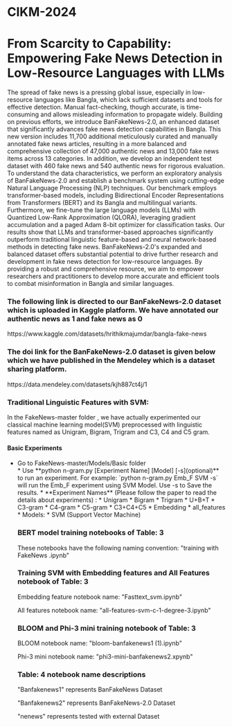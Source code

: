 # CIKM-2024
<h1>From Scarcity to Capability: Empowering Fake News Detection in Low-Resource Languages with LLMs</h1>
<p> The spread of fake news is a pressing global issue, especially in low-resource languages like Bangla, which lack sufficient datasets and tools for effective detection. Manual fact-checking, though accurate, is time-consuming and allows misleading information to propagate widely. Building on previous efforts, we introduce BanFakeNews-2.0, an enhanced dataset that significantly advances fake news detection capabilities in Bangla. This new version includes 11,700 additional meticulously curated and manually annotated fake news articles, resulting in a more balanced and comprehensive collection of 47,000 authentic news and 13,000 fake news items across 13 categories. In addition, we develop an independent test dataset with 460 fake news and 540 authentic news for rigorous evaluation. To understand the data characteristics, we perform an exploratory analysis of BanFakeNews-2.0 and establish a benchmark system using cutting-edge Natural Language Processing (NLP) techniques. Our benchmark employs transformer-based models, including Bidirectional Encoder Representations from Transformers (BERT) and its Bangla and multilingual variants. Furthermore, we fine-tune the large language models (LLMs) with Quantized Low-Rank Approximation (QLORA), leveraging gradient accumulation and a paged Adam 8-bit optimizer for classification tasks. Our results show that LLMs and transformer-based approaches significantly outperform traditional linguistic feature-based and neural network-based methods in detecting fake news. BanFakeNews-2.0's expanded and balanced dataset offers substantial potential to drive further research and development in fake news detection for low-resource languages. By providing a robust and comprehensive resource, we aim to empower researchers and practitioners to develop more accurate and efficient tools to combat misinformation in Bangla and similar languages. </p>
<h3>The following link is directed to our BanFakeNews-2.0 dataset which is uploaded in Kaggle platform. We have annotated our authentic news as 1 and fake news as 0</h3>
<href>https://www.kaggle.com/datasets/hrithikmajumdar/bangla-fake-news</href>
<h3>The doi link for the BanFakeNews-2.0 dataset is given below which we have published in the Mendeley which is a dataset sharing platform.</h3>
<href>https://data.mendeley.com/datasets/kjh887ct4j/1</href>

<h3>Traditional Linguistic Features with SVM:</h3>
<p>In the FakeNews-master folder , we have actually experimented our classical machine learning model(SVM) preprocessed with linguistic features named as Unigram, Bigram, Trigram and C3, C4 and C5 gram.</p>
<h4>Basic Experiments</h4>
<ul type=disk>
<li>Go to FakeNews-master/Models/Basic folder</li>
* Use **python n-gram.py [Experiment Name] [Model] [-s](optional)** to run an experiment. For example: `python n-gram.py Emb_F SVM -s` will run the Emb_F experiment using SVM Model. Use -s to Save the results. 
* **Experiment Names** (Please follow the paper to read the details about experiments) : 
    * Unigram
    * Bigram
    * Trigram
    * U+B+T
    * C3-gram
    * C4-gram
    * C5-gram
    * C3+C4+C5
    * Embedding
    * all_features
* Models:
    * SVM (Support Vector Machine)

<h3>BERT model training notebooks of Table: 3</h3>
<p>These notebooks have the following naming convention: "training with FakeNews <model_name>.ipynb"</p>

<h3>Training SVM with Embedding features and All Features notebook of Table: 3</h3>
<p>Embedding feature notebook name: "Fasttext_svm.ipynb"</p>
<p>All features notebook name: "all-features-svm-c-1-degree-3.ipynb"</p>

<h3>BLOOM and Phi-3 mini training notebook of Table: 3</h3>
<p>BLOOM notebook name: "bloom-banfakenews1 (1).ipynb"</p>
<p>Phi-3 mini notebook name: "phi3-mini-banfakenews2.xpynb"</p>

<h3>Table: 4 notebook name descriptions</h3>
<o>"Banfakenews1" represents BanFakeNews Dataset</p>
<o>"Banfakenews2" represents BanFakeNews-2.0 Dataset</p>
<o>"nenews" represents tested with external Dataset</p>
